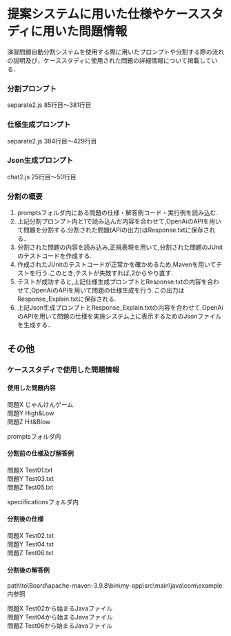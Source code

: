 # 提案システムに用いた仕様やケーススタディに用いた問題情報
演習問題自動分割システムを使用する際に用いたプロンプトや分割する際の流れの説明及び，ケーススタディに使用された問題の詳細情報について掲載している．

### 分割プロンプト
separate2.js 85行目～381行目

### 仕様生成プロンプト
separate2.js 384行目～429行目

### Json生成プロンプト
chat2.js 25行目～50行目


### 分割の概要
1. promptsフォルダ内にある問題の仕様・解答例コード・実行例を読み込む.
2. 上記分割プロンプト内と1で読み込んだ内容を合わせて,OpenAiのAPIを用いて問題を分割する.分割された問題(APIの出力)はResponse.txtに保存される．
3. 分割された問題の内容を読み込み,正規表現を用いて,分割された問題のJUnitのテストコードを作成する.
4. 作成されたJUnitのテストコードが正常かを確かめるため,Mavenを用いてテストを行う.このとき,テストが失敗すれば,2からやり直す.
5. テストが成功すると,上記仕様生成プロンプトとResponse.txtの内容を合わせて,OpenAiのAPIを用いて問題の仕様生成を行う.この出力はResponse_Explain.txtに保存される.
6. 上記Json生成プロンプトとResponse_Explain.txtの内容を合わせて,OpenAiのAPIを用いて問題の仕様を実施システム上に表示するためのJsonファイルを生成する．


## その他

### ケーススタディで使用した問題情報

#### 使用した問題内容
問題X じゃんけんゲーム <br>
問題Y High&Low <br>
問題Z Hit&Blow <br>

promptsフォルダ内
#### 分割前の仕様及び解答例
問題X Test01.txt <br>
問題Y Test03.txt <br>
問題Z Test05.txt <br>

speciificationsフォルダ内
#### 分割後の仕様
問題X Test02.txt <br>
問題Y Test04.txt <br>
問題Z Test06.txt <br>

#### 分割後の解答例
path\to\Board\apache-maven-3.9.8\bin\my-app\src\main\java\com\example内参照

問題X Test02から始まるJavaファイル<br>
問題Y Test04から始まるJavaファイル<br>
問題Z Test06から始まるJavaファイル<br>

<br>
